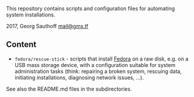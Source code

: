 This repository contains scripts and configuration files for
automating system installations.

2017, Georg Sauthoff <mail@gms.tf>

## Content

- `fedora/rescue-stick` - scripts that install [Fedora][f] on a raw
  disk, e.g. on a USB mass storage device, with a configuration
  suitable for system administration tasks (think: repairing a
  broken system, rescuing data, initiating installations,
  diagnosing network issues, ...).

See also the README.md files in the subdirectories.

[f]: https://en.wikipedia.org/wiki/Fedora_(operating_system)
